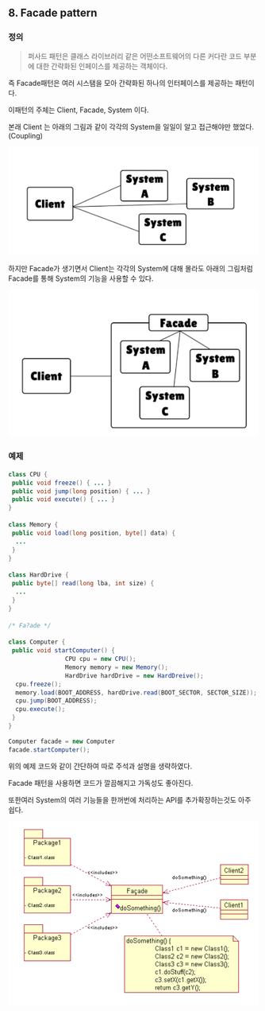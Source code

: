 ## 8. Facade pattern

### 정의
> 퍼사드 패턴은 클래스 라이브러리 같은 어떤소프트웨어의 다른 커다란 코드 부분에 대한 간략화된 인페이스를 제공하는 객체이다.

즉 Facade패턴은 여러 시스탬을 모아 간략화된 하나의 인터페이스를 제공하는 패턴이다.

이패턴의 주체는 Client, Facade, System 이다.

본래 Client 는 아래의 그림과 같이 각각의 System을 일일이 알고 접근해야만 했었다.(Coupling)

![base](/src/main/md/facade/img/facade1.PNG)

하지만 Facade가 생기면서 Client는 각각의 System에 대해 몰라도 아래의 그림처럼 Facade를 통해 System의 기능을 사용할 수 있다.

![base](/src/main/md/facade/img/facade2.PNG)

### 예제

~~~java
class CPU {
 public void freeze() { ... }
 public void jump(long position) { ... }
 public void execute() { ... }
}

class Memory {
 public void load(long position, byte[] data) {
  ...
 }
}

class HardDrive {
 public byte[] read(long lba, int size) {
  ...
 }
}

/* Fa?ade */

class Computer {
 public void startComputer() {
                CPU cpu = new CPU();
                Memory memory = new Memory();
                HardDrive hardDrive = new HardDreive();
  cpu.freeze();
  memory.load(BOOT_ADDRESS, hardDrive.read(BOOT_SECTOR, SECTOR_SIZE));
  cpu.jump(BOOT_ADDRESS);
  cpu.execute();
 }
}
~~~

~~~java
Computer facade = new Computer
facade.startComputer();
~~~

위의 예제 코드와 같이 간단하여 따로 주석과 설명을 생략하였다.

Facade 패턴을 사용하면 코드가 깔끔해지고 가독성도 좋아진다.

또한여러 System의 여러 기능들을 한꺼번에 처리하는 API를 추가확장하는것도 아주 쉽다.

![base](/src/main/md/facade/img/facade3.PNG)
